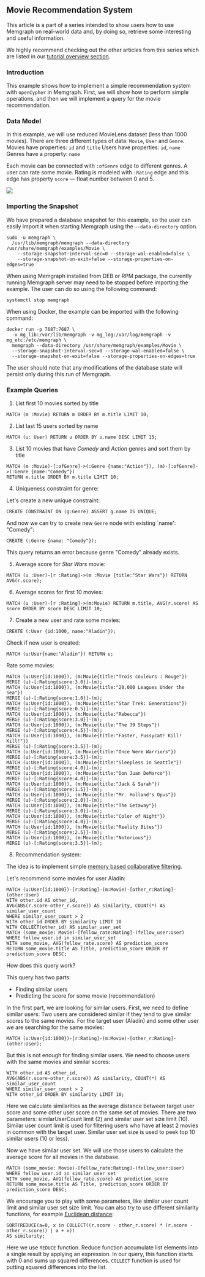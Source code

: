 ## Movie Recommendation System

This article is a part of a series intended to show users how to use Memgraph
on real-world data and, by doing so, retrieve some interesting and useful
information.

We highly recommend checking out the other articles from this series which
are listed in our [tutorial overview section](tutorials-overview.md).

### Introduction

This example shows how to implement a simple recommendation system
with `openCypher` in Memgraph.
First, we will show how to perform simple operations,
and then we will implement a query for the movie recommendation.

### Data Model

In this example, we will use reduced MovieLens dataset (less than 1000 movies).
There are three different types of data: `Movie`, `User` and `Genre`.
Movies have properties: `id` and `title`
Users have properties: `id`, `name`
Genres have a property: `name`

Each movie can be connected with `:ofGenre` edge to different genres.
A user can rate some movie. Rating is modeled with `:Rating` edge
and this edge has property `score` &mdash; float number between 0 and 5.

![](../data/movie_metagraph.png)

### Importing the Snapshot

We have prepared a database snapshot for this example, so the user can easily
import it when starting Memgraph using the `--data-directory` option.

```plaintext
sudo -u memgraph \
  /usr/lib/memgraph/memgraph --data-directory /usr/share/memgraph/examples/Movie \
    --storage-snapshot-interval-sec=0 --storage-wal-enabled=false \
    --storage-snapshot-on-exit=false --storage-properties-on-edges=true
```
When using Memgraph installed from DEB or RPM package, the currently running
Memgraph server may need to be stopped before importing the example. The user
can do so using the following command:

```plaintext
systemctl stop memgraph
```
When using Docker, the example can be imported with the following command:

```plaintext
docker run -p 7687:7687 \
  -v mg_lib:/var/lib/memgraph -v mg_log:/var/log/memgraph -v mg_etc:/etc/memgraph \
  memgraph --data-directory /usr/share/memgraph/examples/Movie \
  --storage-snapshot-interval-sec=0 --storage-wal-enabled=false \
  --storage-snapshot-on-exit=false --storage-properties-on-edges=true
```

The user should note that any modifications of the database state will persist
only during this run of Memgraph.

### Example Queries

1) List first 10 movies sorted by title

```opencypher
MATCH (m :Movie) RETURN m ORDER BY m.title LIMIT 10;
```

2) List last 15 users sorted by name

```opencypher
MATCH (u: User) RETURN u ORDER BY u.name DESC LIMIT 15;
```

3) List 10 movies that have *Comedy* and *Action* genres and sort them by title

```opencypher
MATCH (m :Movie)-[:ofGenre]->(:Genre {name:"Action"}), (m)-[:ofGenre]->(:Genre {name:"Comedy"})
RETURN m.title ORDER BY m.title LIMIT 10;
```

4) Uniqueness constraint for genre:

Let's create a new unique constraint:

```opencypher
CREATE CONSTRAINT ON (g:Genre) ASSERT g.name IS UNIQUE;
```
And now we can try to create new `Genre` node with existing `name': "Comedy":

```opencypher
CREATE (:Genre {name: "Comedy"});
```
This query returns an error because genre "Comedy" already exists.

5) Average score for *Star Wars* movie:

```opencypher
MATCH (u :User)-[r :Rating]->(m :Movie {title:"Star Wars"}) RETURN AVG(r.score);
```

6) Average scores for first 10 movies:

```opencypher
MATCH (u :User)-[r :Rating]->(m:Movie) RETURN m.title, AVG(r.score) AS score ORDER BY score DESC LIMIT 10;
```

7) Create a new user and rate some movies:

```opencypher
CREATE (:User {id:1000, name:"Aladin"});
```
Check if new user is created:

```opencypher
MATCH (u:User{name:"Aladin"}) RETURN u;
```
Rate some movies:

```opencypher
MATCH (u:User{id:1000}), (m:Movie{title:"Trois couleurs : Rouge"})
MERGE (u)-[:Rating{score:3.0}]-(m);
MATCH (u:User{id:1000}), (m:Movie{title:"20,000 Leagues Under the Sea"})
MERGE (u)-[:Rating{score:1.0}]-(m);
MATCH (u:User{id:1000}), (m:Movie{title:"Star Trek: Generations"})
MERGE (u)-[:Rating{score:0.5}]-(m);
MATCH (u:User{id:1000}), (m:Movie{title:"Rebecca"})
MERGE (u)-[:Rating{score:3.0}]-(m);
MATCH (u:User{id:1000}), (m:Movie{title:"The 39 Steps"})
MERGE (u)-[:Rating{score:4.5}]-(m);
MATCH (u:User{id:1000}), (m:Movie{title:"Faster, Pussycat! Kill! Kill!"})
MERGE (u)-[:Rating{score:3.5}]-(m);
MATCH (u:User{id:1000}), (m:Movie{title:"Once Were Warriors"})
MERGE (u)-[:Rating{score:3.5}]-(m);
MATCH (u:User{id:1000}), (m:Movie{title:"Sleepless in Seattle"})
MERGE (u)-[:Rating{score:4.0}]-(m);
MATCH (u:User{id:1000}), (m:Movie{title:"Don Juan DeMarco"})
MERGE (u)-[:Rating{score:4.0}]-(m);
MATCH (u:User{id:1000}), (m:Movie{title:"Jack & Sarah"})
MERGE (u)-[:Rating{score:1.5}]-(m);
MATCH (u:User{id:1000}), (m:Movie{title:"Mr. Holland's Opus"})
MERGE (u)-[:Rating{score:2.0}]-(m);
MATCH (u:User{id:1000}), (m:Movie{title:"The Getaway"})
MERGE (u)-[:Rating{score:3.0}]-(m);
MATCH (u:User{id:1000}), (m:Movie{title:"Color of Night"})
MERGE (u)-[:Rating{score:4.0}]-(m);
MATCH (u:User{id:1000}), (m:Movie{title:"Reality Bites"})
MERGE (u)-[:Rating{score:2.5}]-(m);
MATCH (u:User{id:1000}), (m:Movie{title:"Notorious"})
MERGE (u)-[:Rating{score:3.5}]-(m);
```

8) Recommendation system:

The idea is to implement simple [memory based collaborative filtering](https://en.wikipedia.org/wiki/Collaborative_filtering).

Let's recommend some movies for user Aladin:

```opencypher
MATCH (u:User{id:1000})-[r:Rating]-(m:Movie)-[other_r:Rating]-(other:User)
WITH other.id AS other_id,
AVG(ABS(r.score-other_r.score)) AS similarity, COUNT(*) AS similar_user_count
WHERE similar_user_count > 2
WITH other_id ORDER BY similarity LIMIT 10
WITH COLLECT(other_id) AS similar_user_set
MATCH (some_movie: Movie)-[fellow_rate:Rating]-(fellow_user:User)
WHERE fellow_user.id in similar_user_set
WITH some_movie, AVG(fellow_rate.score) AS prediction_score
RETURN some_movie.title AS Title, prediction_score ORDER BY prediction_score DESC;
```
How does this query work?

This query has two parts:

* Finding similar users
* Predicting the score for some movie (recommendation)

In the first part, we are looking for similar users.
First, we need to define similar users:
Two users are considered similar if they tend to give
similar scores to the same movies.
For the target user (Aladin) and some other user we are searching
for the same movies:

```opencypher
MATCH (u:User{id:1000})-[r:Rating]-(m:Movie)-[other_r:Rating]-(other:User);
```
But this is not enough for finding similar users. We need to choose users
with the same movies and similar scores:

```opencypher
WITH other.id AS other_id,
AVG(ABS(r.score-other_r.score)) AS similarity, COUNT(*) AS similar_user_count
WHERE similar_user_count > 2
WITH other_id ORDER BY similarity LIMIT 10;
```
Here we calculate similarities as the average distance between
target user score and some other user score on the same set of movies.
There are two parameters: similarUserCount limit (2)
and similar user set size limit (10).
Similar user count limit is used for filtering users who have
at least 2 movies in common with the target user.
Similar user set size is used to peek top 10 similar users (10 or less).

Now we have similar user set. We will use those users to
calculate the average score for all movies in the database.

```opencypher
MATCH (some_movie: Movie)-[fellow_rate:Rating]-(fellow_user:User)
WHERE fellow_user.id in similar_user_set
WITH some_movie, AVG(fellow_rate.score) AS prediction_score
RETURN some_movie.title AS Title, prediction_score ORDER BY prediction_score DESC;
```
We encourage you to play with some parameters, like similar user count limit
and similar user set size limit.
You can also try to use different similarity functions,
for example [Euclidean distance](https://en.wikipedia.org/wiki/Euclidean_distance):

```opencypher
SQRT(REDUCE(a=0, x in COLLECT((r.score - other_r.score) * (r.score - other_r.score)) | a + x))
AS similarity;
```
Here we use `REDUCE` function. Reduce function accumulate list elements
into a single result by applying an expression.
In our query, this function starts with 0 and sums up squared differences.
`COLLECT` function is used for putting squared differences into the list.

